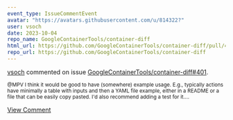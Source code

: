 ```yaml
---
event_type: IssueCommentEvent
avatar: "https://avatars.githubusercontent.com/u/814322?"
user: vsoch
date: 2023-10-04
repo_name: GoogleContainerTools/container-diff
html_url: https://github.com/GoogleContainerTools/container-diff/pull/401
repo_url: https://github.com/GoogleContainerTools/container-diff
---
```


<a href='https://github.com/vsoch' target='_blank'>vsoch</a> commented on issue <a href='https://github.com/GoogleContainerTools/container-diff/pull/401' target='_blank'>GoogleContainerTools/container-diff#401</a>.

<small>@MPV I think it would be good to have (somewhere) example usage. E.g., typically actions have minimally a table with inputs and then a YAML file example, either in a README or a file that can be easily copy pasted. I'd also recommend adding a test for it....</small>

<a href='https://github.com/GoogleContainerTools/container-diff/pull/401' target='_blank'>View Comment</a>